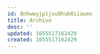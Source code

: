 ```yaml
---
id: 8nhwwyjpljxu0hub0iiaumv
title: Archivo
desc: ''
updated: 1655517162429
created: 1655517162429
---
```


